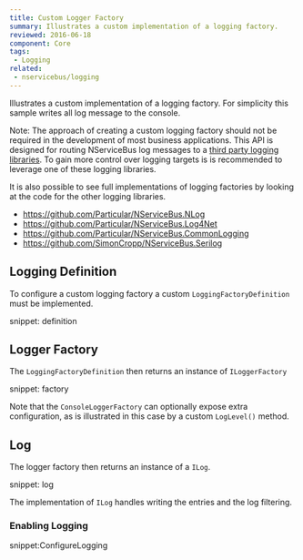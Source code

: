 ```yaml
---
title: Custom Logger Factory
summary: Illustrates a custom implementation of a logging factory.
reviewed: 2016-06-18
component: Core
tags:
 - Logging
related:
 - nservicebus/logging
---
```



Illustrates a custom implementation of a logging factory. For simplicity this sample writes all log message to the console.

Note: The approach of creating a custom logging factory should not be required in the development of most business applications. This API is designed for routing NServiceBus log messages to a [third party logging libraries](/platform/extensions.md#logging). To gain more control over logging targets is is recommended to leverage one of these logging libraries.

It is also possible to see full implementations of logging factories by looking at the code for the other logging libraries.

 * https://github.com/Particular/NServiceBus.NLog
 * https://github.com/Particular/NServiceBus.Log4Net
 * https://github.com/Particular/NServiceBus.CommonLogging
 * https://github.com/SimonCropp/NServiceBus.Serilog


## Logging Definition

To configure a custom logging factory a custom `LoggingFactoryDefinition` must be implemented.

snippet: definition


## Logger Factory

The `LoggingFactoryDefinition` then returns an instance of `ILoggerFactory`

snippet: factory

Note that the `ConsoleLoggerFactory` can optionally expose extra configuration, as is illustrated in this case by a custom `LogLevel()` method.


## Log

The logger factory then returns an instance of a `ILog`.

snippet: log

The implementation of `ILog` handles writing the entries and the log filtering.


### Enabling Logging

snippet:ConfigureLogging